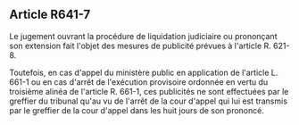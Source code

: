 Article R641-7
----
Le jugement ouvrant la procédure de liquidation judiciaire ou prononçant son
extension fait l'objet des mesures de publicité prévues à l'article R. 621-8.

Toutefois, en cas d'appel du ministère public en application de l'article L.
661-1 ou en cas d'arrêt de l'exécution provisoire ordonnée en vertu du troisième
alinéa de l'article R. 661-1, ces publicités ne sont effectuées par le greffier
du tribunal qu'au vu de l'arrêt de la cour d'appel qui lui est transmis par le
greffier de la cour d'appel dans les huit jours de son prononcé.
